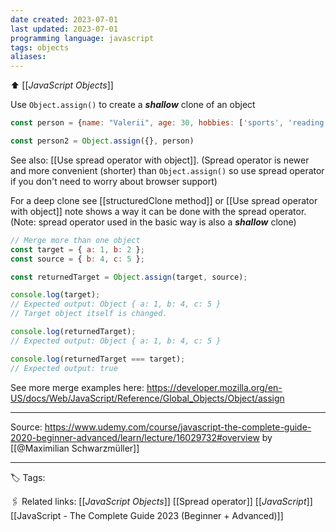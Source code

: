 ```yaml
---
date created: 2023-07-01
last updated: 2023-07-01
programming language: javascript
tags: objects
aliases: 
---
```

⬆ [[_JavaScript Objects_]]

Use `Object.assign()` to create a ***shallow*** clone of an object
```js
const person = {name: "Valerii", age: 30, hobbies: ['sports', 'reading']}

const person2 = Object.assign({}, person) 
```
See also: [[Use spread operator with object]]. (Spread operator is newer and more convenient (shorter) than `Object.assign()` so use spread operator if you don't need to worry about browser support)

For a deep clone see [[structuredClone method]] or [[Use spread operator with object]] note shows a way it can be done with the spread operator. (Note: spread operator used in the basic way is also a ***shallow*** clone)

```js
// Merge more than one object
const target = { a: 1, b: 2 };
const source = { b: 4, c: 5 };

const returnedTarget = Object.assign(target, source);

console.log(target);
// Expected output: Object { a: 1, b: 4, c: 5 }
// Target object itself is changed.

console.log(returnedTarget);
// Expected output: Object { a: 1, b: 4, c: 5 }

console.log(returnedTarget === target);
// Expected output: true
```
See more merge examples here: https://developer.mozilla.org/en-US/docs/Web/JavaScript/Reference/Global_Objects/Object/assign

---

Source: https://www.udemy.com/course/javascript-the-complete-guide-2020-beginner-advanced/learn/lecture/16029732#overview by [[@Maximilian Schwarzmüller]]

---
🏷 Tags: 

🖇 Related links:
[[_JavaScript Objects_]]
[[Spread operator]]
[[_JavaScript_]]
[[JavaScript - The Complete Guide 2023 (Beginner + Advanced)]]


